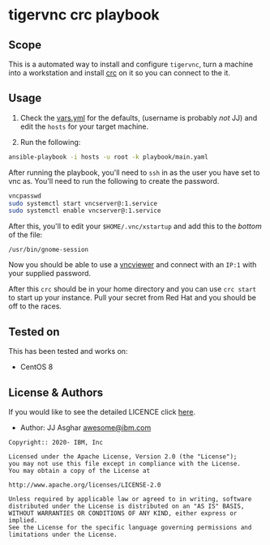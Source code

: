 # tigervnc crc playbook

## Scope

This is a automated way to install and configure `tigervnc`, turn a machine into a workstation and install [crc][crc]
on it so you can connect to the it.

## Usage

1. Check the [vars.yml](./vars/main.yml) for the defaults, (username is probably _not_ JJ) and
edit the `hosts` for your target machine.

2. Run the following:
```bash
ansible-playbook -i hosts -u root -k playbook/main.yaml
```

After running the playbook, you'll need to `ssh` in as the user you have set to
vnc as. You'll need to run the following to create the password.

```bash
vncpasswd
sudo systemctl start vncserver@:1.service
sudo systemctl enable vncserver@:1.service
```

After this, you'll to edit your `$HOME/.vnc/xstartup` and add this to the _bottom_
of the file:

```
/usr/bin/gnome-session
```

Now you should be able to use a [vncviewer][vncviewer] and connect with an
`IP:1` with your supplied password. 

After this `crc` should be in your home directory and you can use `crc start` to
start up your instance. Pull your secret from Red Hat and you should be
off to the races.

## Tested on

This has been tested and works on:

- CentOS 8

## License & Authors

If you would like to see the detailed LICENCE click [here](./LICENCE).

- Author: JJ Asghar <awesome@ibm.com>

```text
Copyright:: 2020- IBM, Inc

Licensed under the Apache License, Version 2.0 (the "License");
you may not use this file except in compliance with the License.
You may obtain a copy of the License at

http://www.apache.org/licenses/LICENSE-2.0

Unless required by applicable law or agreed to in writing, software
distributed under the License is distributed on an "AS IS" BASIS,
WITHOUT WARRANTIES OR CONDITIONS OF ANY KIND, either express or implied.
See the License for the specific language governing permissions and
limitations under the License.
```

[vncviewer]: https://www.realvnc.com/en/connect/download/viewer/
[crc]: https://github.com/code-ready/crc
